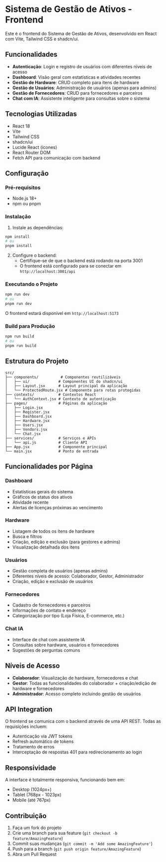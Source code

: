 # Sistema de Gestão de Ativos - Frontend

Este é o frontend do Sistema de Gestão de Ativos, desenvolvido em React com Vite, Tailwind CSS e shadcn/ui.

## Funcionalidades

- **Autenticação**: Login e registro de usuários com diferentes níveis de acesso
- **Dashboard**: Visão geral com estatísticas e atividades recentes
- **Gestão de Hardware**: CRUD completo para itens de hardware
- **Gestão de Usuários**: Administração de usuários (apenas para admins)
- **Gestão de Fornecedores**: CRUD para fornecedores e parceiros
- **Chat com IA**: Assistente inteligente para consultas sobre o sistema

## Tecnologias Utilizadas

- React 18
- Vite
- Tailwind CSS
- shadcn/ui
- Lucide React (ícones)
- React Router DOM
- Fetch API para comunicação com backend

## Configuração

### Pré-requisitos

- Node.js 18+
- npm ou pnpm

### Instalação

1. Instale as dependências:
```bash
npm install
# ou
pnpm install
```

2. Configure o backend:
   - Certifique-se de que o backend está rodando na porta 3001
   - O frontend está configurado para se conectar em `http://localhost:3001/api`

### Executando o Projeto

```bash
npm run dev
# ou
pnpm run dev
```

O frontend estará disponível em `http://localhost:5173`

### Build para Produção

```bash
npm run build
# ou
pnpm run build
```

## Estrutura do Projeto

```
src/
├── components/          # Componentes reutilizáveis
│   ├── ui/             # Componentes UI do shadcn/ui
│   ├── Layout.jsx      # Layout principal da aplicação
│   └── ProtectedRoute.jsx # Componente para rotas protegidas
├── contexts/           # Contextos React
│   └── AuthContext.jsx # Contexto de autenticação
├── pages/              # Páginas da aplicação
│   ├── Login.jsx
│   ├── Register.jsx
│   ├── Dashboard.jsx
│   ├── Hardware.jsx
│   ├── Users.jsx
│   ├── Vendors.jsx
│   └── Chat.jsx
├── services/           # Serviços e APIs
│   └── api.js          # Cliente API
├── App.jsx             # Componente principal
└── main.jsx            # Ponto de entrada
```

## Funcionalidades por Página

### Dashboard
- Estatísticas gerais do sistema
- Gráficos de status dos ativos
- Atividade recente
- Alertas de licenças próximas ao vencimento

### Hardware
- Listagem de todos os itens de hardware
- Busca e filtros
- Criação, edição e exclusão (para gestores e admins)
- Visualização detalhada dos itens

### Usuários
- Gestão completa de usuários (apenas admins)
- Diferentes níveis de acesso: Colaborador, Gestor, Administrador
- Criação, edição e exclusão de usuários

### Fornecedores
- Cadastro de fornecedores e parceiros
- Informações de contato e endereço
- Categorização por tipo (Loja Física, E-commerce, etc.)

### Chat IA
- Interface de chat com assistente IA
- Consultas sobre hardware, usuários e fornecedores
- Sugestões de perguntas comuns

## Níveis de Acesso

- **Colaborador**: Visualização de hardware, fornecedores e chat
- **Gestor**: Todas as funcionalidades do colaborador + criação/edição de hardware e fornecedores
- **Administrador**: Acesso completo incluindo gestão de usuários

## API Integration

O frontend se comunica com o backend através de uma API REST. Todas as requisições incluem:

- Autenticação via JWT tokens
- Refresh automático de tokens
- Tratamento de erros
- Interceptação de respostas 401 para redirecionamento ao login

## Responsividade

A interface é totalmente responsiva, funcionando bem em:
- Desktop (1024px+)
- Tablet (768px - 1023px)
- Mobile (até 767px)

## Contribuição

1. Faça um fork do projeto
2. Crie uma branch para sua feature (`git checkout -b feature/AmazingFeature`)
3. Commit suas mudanças (`git commit -m 'Add some AmazingFeature'`)
4. Push para a branch (`git push origin feature/AmazingFeature`)
5. Abra um Pull Request

